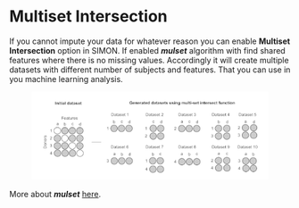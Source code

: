 # Multiset Intersection

If you cannot impute your data for whatever reason you can enable **Multiset Intersection** option in SIMON. If enabled _**mulset**_ algorithm with find shared features where there is no missing values. Accordingly it will create multiple datasets with different number of subjects and features. That you can use in you machine learning analysis.

<figure><img src="../../../.gitbook/assets/mulset.png" alt=""><figcaption></figcaption></figure>

More about _**mulset**_ [here](https://cran.r-project.org/web/packages/mulset/index.html).
